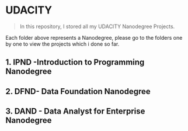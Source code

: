 # UDACITY

> In this repository, I stored all my UDACITY Nanodegree Projects.

Each folder above represents a Nanodegree, please go to the folders one by one to view the projects which i done so far.

## 1. IPND -Introduction to Programming Nanodegree
## 2. DFND- Data Foundation Nanodegree
## 3. DAND - Data Analyst for Enterprise Nanodegree
